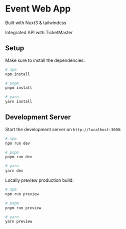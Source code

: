 # Event Web App

Built with Nuxt3 & tailwindcss

Integrated API with TicketMaster

## Setup

Make sure to install the dependencies:

```bash
# npm
npm install

# pnpm
pnpm install

# yarn
yarn install
```

## Development Server

Start the development server on `http://localhost:3000`:

```bash
# npm
npm run dev

# pnpm
pnpm run dev

# yarn
yarn dev
```

Locally preview production build:

```bash
# npm
npm run preview

# pnpm
pnpm run preview

# yarn
yarn preview
```
